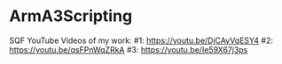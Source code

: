 # ArmA3Scripting
SQF
YouTube Videos of my work:
#1: https://youtu.be/DjCAyVqESY4
#2: https://youtu.be/qsFPnWqZRkA
#3: https://youtu.be/Ie59X67j3ps
